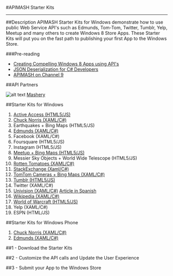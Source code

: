 #APIMASH Starter Kits


----------


##Description
APIMASH Starter Kits for Windows demonstrate how to use public Web Service API's such as Edmunds, Tom-Tom, Twitter, Tumblr, Yelp, Meetup and many others to create Windows 8 Store Apps. These Starter Kits will put you on the fast path to publishing your first App to the Windows Store.

###Pre-reading

 - [Creating Compelling Windows 8 Apps  using API's][1]
 - [JSON Deserialization for C#  Developers][2]
 - [APIMASH on Channel 9][3]

##API Partners

![alt text][4]
[Mashery][5]

##Starter Kits for Windows

 1. [Active Access (HTML5/JS)][10]
 2. [Chuck Norris (XAML/C#)][18]
 3. Earthquakes + Bing Maps (HTML5/JS)
 4. [Edmunds (XAML/C#)][6]
 5. Facebook (XAML/C#)
 6. Foursquare (HTML5/JS)
 7. Instagram (HTML5/JS)
 8. [Meetup + Bing Maps (HTML5/JS)][15]
 9. Messier Sky Objects + World Wide Telescope (HTML5/JS)
 10. [Rotten Tomatoes (XAML/C#)][8]
 11. [StackExchange (Xaml/C#)][11]
 12. [TomTom Cameras + Bing Maps (XAML/C#)][9]
 13. [Tumblr (HTML5/JS)][16]
 14. Twitter (XAML/C#)
 15. [Univision (XAML/C#)][12]  [Article in Spanish][13]
 16. [Wikipedia (XAML/C#)][14]
 17. [World of Warcraft (HTML5/JS)][17]
 18. Yelp (XAML/C#)
 19. ESPN (HTML/JS)
 

##Starter Kits for Windows Phone

 1. [Chuck Norris (XAML/C#)][19]
 2. [Edmunds (XAML/C#)][7]

 
##1 - Download the Starter Kits

##2 - Customize the API calls and Update the User Experience

##3 - Submit your App to the Windows Store


  [1]: http://theundocumentedapi.com/2013/05/28/apimash-using-apis-to-create-compelling-windows-apps/
  [2]: http://theundocumentedapi.com/2013/05/31/apimash-json-deserialization-for-c-developers/
  [3]: http://channel9.msdn.com/Niners/apimash
  [4]: https://raw.github.com/apimash/StarterKits/master/images/mashery_logo-small.png "Mashery"
  [5]: http://dev.mashery.com "Mashery Developer Page"
  [6]: http://theundocumentedapi.com/2013/05/30/apimash-the-edmunds-starter-kit/
  [7]: http://theundocumentedapi.com/2013/06/10/apimash-edmunds-starter-kit-for-windows-phone-8/
  [8]: http://theundocumentedapi.com/2013/05/29/apimash-the-rotten-tomatoes-api-starter-kit/
  [9]: http://blogs.msdn.com/b/jimoneil/archive/2013/05/30/build-a-windows-8-mashup-app-with-bing-maps.aspx
  [10]: http://marianaggaga.azurewebsites.net/?p=301
  [11]: http://geekswithblogs.net/Mathoms/archive/2013/06/06/apimash-the-stackexchange-starter-kit.aspx
  [12]: http://blogs.msdn.com/b/gamewords777/archive/2013/05/21/api-mashup-series-part-i.aspx
  [13]: http://blogs.msdn.com/b/gamewords777/archive/2013/05/27/serie-api-mashup-parte-i-en-espa-241-ol.aspx
  [14]: http://blogs.msdn.com/b/devfish/archive/2013/06/12/apimash-geonames-wikipedia-api-walkthrough.aspx
  [15]: http://devhammer.net/blog/windows-store-app-template-to-live-data-in-3-easy-steps#.Ua4St17D-Uk
  [16]: http://thebitchwhocodes.com/2013/05/30/apimash-the-tumblr-api/
  [17]: http://blogs.msdn.com/b/davedev/archive/2013/05/30/announcing-wowapi-and-apimash-free-starter-kits-for-your-windows-store-apps.aspx
  [18]: http://theundocumentedapi.com/2013/06/06/apimash-chuck-norris-starter-kit/
  [19]: http://theundocumentedapi.com/2013/06/10/apimash-chuck-norris-starter-kit-for-windows-phone-8/